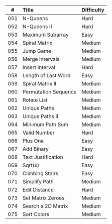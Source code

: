 | #   | Title                                                   | Difficulty |
| --- |:--------------------------------------------------------|:---------- |
| 051 | N-Queens                                                | Hard       |
| 052 | N-Queens II                                             | Hard       |
| 053 | Maximum Subarray                                        | Easy       |
| 054 | Spiral Matrix                                           | Medium     |
| 055 | Jump Game                                               | Medium     |
| 056 | Merge Intervals                                         | Medium     |
| 057 | Insert Interval                                         | Hard       |
| 058 | Length of Last Word                                     | Easy       |
| 059 | Spiral Matrix II                                        | Medium     |
| 060 | Permutation Sequence                                    | Medium     |
| 061 | Rotate List                                             | Medium     |
| 062 | Unique Paths                                            | Medium     |
| 063 | Unique Paths II                                         | Medium     |
| 064 | Minimum Path Sum                                        | Medium     |
| 065 | Valid Number                                            | Hard       |
| 066 | Plus One                                                | Easy       |
| 067 | Add Binary                                              | Easy       |
| 068 | Text Justification                                      | Hard       |
| 069 | Sqrt(x)                                                 | Easy       |
| 070 | Climbing Stairs                                         | Easy       |
| 071 | Simplify Path                                           | Medium     |
| 072 | Edit Distance                                           | Hard       |
| 073 | Set Matrix Zeroes                                       | Medium     |
| 074 | Search a 2D Matrix                                      | Medium     |
| 075 | Sort Colors                                             | Medium     |
